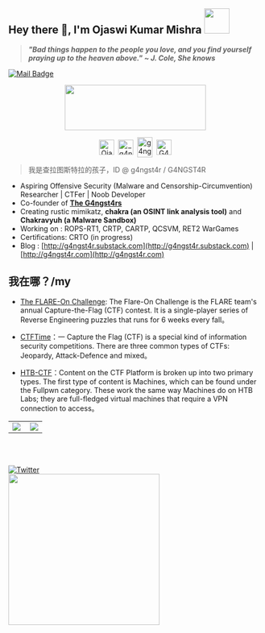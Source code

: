 <h2 align="left"> Hey there 👋, I'm Ojaswi Kumar Mishra <img src="https://media4.giphy.com/media/v1.Y2lkPTc5MGI3NjExZGFjNmxqY2JyNG15ZDg4eGtkbzQ3aGt6bWJmMnd0N242cnRrZGI1eiZlcD12MV9pbnRlcm5hbF9naWZfYnlfaWQmY3Q9cw/E9CM8iq7LqwS3bR3sB/giphy.webp" width="50"></h2>

> ***"Bad things happen to the people you love, and you find yourself praying up to the heaven above." ~ J. Cole, She knows***

[![Mail Badge](https://img.shields.io/badge/-g4ngst4r@tutamail.com-8B89CC?style=for-the-badge&logo=protonmail&logo=Gmail&logoColor=white&link=mailto:g4ngst4r@tutamail.com)](mailto:g4ngst4r@tutamail.com)

<p align="center">
  <img width="280" height="90" src="https://spotify-github-profile.kittinanx.com/api/view?uid=gofjwkzopum8cxnmjxxmn3jl8&cover_image=true&theme=novatorem&show_offline=false&background_color=121212&interchange=false">
</p>

<p align="center">
<a href="https://linkedin.com/in/g4ngst4r" target="blank"><img align="center" src="https://cdn.jsdelivr.net/npm/simple-icons@3.0.1/icons/linkedin.svg" alt="Ojaswi Kumar Mishra" height="30" width="30" /></a>&nbsp;
<a href="https://x.com/_g4ngst4r" target="blank"><img align="center" src="https://cdn.jsdelivr.net/npm/simple-icons@3.0.1/icons/twitter.svg" alt="_g4ngst4r" height="30" width="30" /></a>&nbsp;
<a href="https://instagram.com/g4ngst4r" target="blank"><img align="center" src="https://cdn.jsdelivr.net/npm/simple-icons@3.0.1/icons/instagram.svg" alt="g4ngst4r" height="40" width="30" /></a>&nbsp;
<a href="https://t.me/g4ngst4r"><img align="center" alt="G4NGST4R" width="30px" src="https://cdn.jsdelivr.net/npm/simple-icons@3.0.1/icons/telegram.svg" /></a>
</p>


> 我是查拉图斯特拉的孩子，ID @ g4ngst4r / G4NGST4R

-  Aspiring Offensive Security (Malware and Censorship-Circumvention) Researcher | CTFer | Noob Developer
-  Co-founder of **[The G4ngst4rs](https://g4ngst4rs.in)**
-  Creating rustic mimikatz, **chakra (an OSINT link analysis tool)** and **Chakravyuh (a Malware Sandbox)**
-  Working on : ROPS-RT1, CRTP, CARTP, QCSVM, RET2 WarGames  
-  Certifications: CRTO (in progress)
-  Blog : [http://g4ngst4r.substack.com](http://g4ngst4r.substack.com) | [http://g4ngst4r.com](http://g4ngst4r.com)

## 我在哪？/my 
- [The FLARE-On Challenge](https://flare-on.com/): The Flare-On Challenge is the FLARE team's annual Capture-the-Flag (CTF) contest. It is a single-player series of Reverse Engineering puzzles that runs for 6 weeks every fall。
 
- [CTFTime](https://ctftime.org/team/xxxxx)：一 Capture the Flag (CTF) is a special kind of information security competitions. There are three common types of CTFs: Jeopardy, Attack-Defence and mixed。

- [HTB-CTF](https://app.hackthebox.com/public/teams/overview/xxxx)：Content on the CTF Platform is broken up into two primary types. The first type of content is Machines, which can be found under the Fullpwn category. These work the same way Machines do on HTB Labs; they are full-fledged virtual machines that require a VPN connection to access。

<table>
    <tr>
        <td >
            <center><img src="https://github-readme-stats.vercel.app/api?username=g4ngst4r&locale=en&theme=github_dark" ></center>
        </td>
        <td >
            <center><img src="https://github-profile-summary-cards.vercel.app/api/cards/profile-details?username=g4ngst4r&theme=github_dark" align="right" /></center>
        </td>
    </tr>
</table>

<br>

</br>

<a href="https://x.com/_g4ngst4r"><img src="https://img.shields.io/twitter/follow/_g4ngst4r?label=Twitter&style=social" alt="Twitter"></a>
<br>
<img src=https://media1.giphy.com/media/v1.Y2lkPTc5MGI3NjExMGZvMDA5MnpkZDA3MDJkb2NkODJ6cHFxYngzbTg2dW4xNnY3eXhycSZlcD12MV9pbnRlcm5hbF9naWZfYnlfaWQmY3Q9Zw/4ilFRqgbzbx4c/giphy.webp width="300">
</br>


